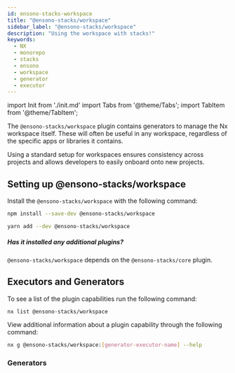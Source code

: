 ```yaml
---
id: ensono-stacks-workspace
title: "@ensono-stacks/workspace"
sidebar_label: "@ensono-stacks/workspace"
description: "Using the workspace with stacks!"
keywords:
  - NX
  - monorepo
  - stacks
  - ensono
  - workspace
  - generator
  - executor
---
```

import Init from './init.md'
import Tabs from '@theme/Tabs';
import TabItem from '@theme/TabItem';

The `@ensono-stacks/workspace` plugin contains generators to manage the Nx workspace itself. These will often be useful in any workspace, regardless of the specific apps or libraries it contains.

Using a standard setup for workspaces ensures consistency across projects and allows developers to easily onboard onto new projects.

## Setting up @ensono-stacks/workspace

Install the `@ensono-stacks/workspace` with the following command:

 <Tabs>
  <TabItem value="npm" label="npm">

  ```bash
  npm install --save-dev @ensono-stacks/workspace
  ```

  </TabItem>
  <TabItem value="yarn" label="yarn">

  ```bash
  yarn add --dev @ensono-stacks/workspace
  ```

  </TabItem>
 </Tabs>

##### Has it installed any additional plugins? 
`@ensono-stacks/workspace` depends on the `@ensono-stacks/core` plugin.

## Executors and Generators

To see a list of the plugin capabilities run the following command:

```bash
nx list @ensono-stacks/workspace
```

View additional information about a plugin capability through the following command:
```bash
nx g @ensono-stacks/workspace:[generator-executor-name] --help
```
### Generators

<Init />




